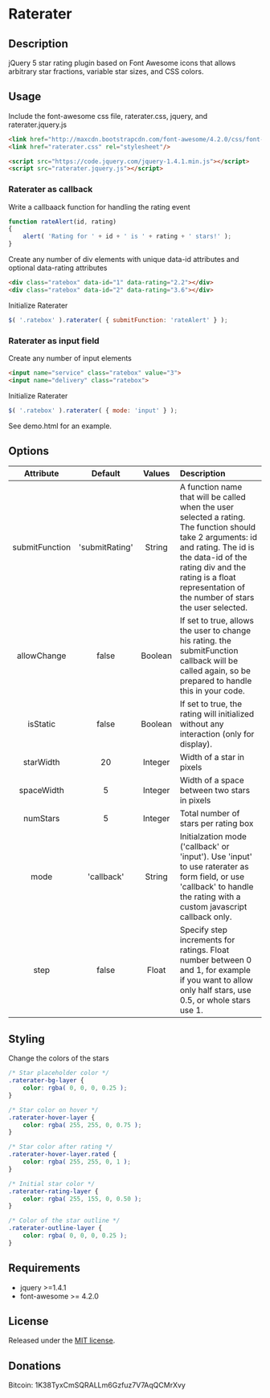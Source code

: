 # Raterater 

## Description

jQuery 5 star rating plugin based on Font Awesome icons that allows arbitrary star fractions, variable star sizes, and CSS colors.

## Usage

Include the font-awesome css file, raterater.css, jquery, and raterater.jquery.js

```html
<link href="http://maxcdn.bootstrapcdn.com/font-awesome/4.2.0/css/font-awesome.min.css" rel="stylesheet"/>
<link href="raterater.css" rel="stylesheet"/>

<script src="https://code.jquery.com/jquery-1.4.1.min.js"></script>
<script src="raterater.jquery.js"></script>
```
### Raterater as callback

Write a callbaack function for handling the rating event

```javascript
function rateAlert(id, rating)
{
    alert( 'Rating for ' + id + ' is ' + rating + ' stars!' );
}
```

Create any number of div elements with unique data-id attributes and optional data-rating attributes

```html
<div class="ratebox" data-id="1" data-rating="2.2"></div>
<div class="ratebox" data-id="2" data-rating="3.6"></div>
```

Initialize Raterater

```javascript
$( '.ratebox' ).raterater( { submitFunction: 'rateAlert' } );
```

### Raterater as input field


Create any number of input elements

```html
<input name="service" class="ratebox" value="3">
<input name="delivery" class="ratebox">
```

Initialize Raterater

```javascript
$( '.ratebox' ).raterater( { mode: 'input' } );
```

See demo.html for an example.

## Options

Attribute|Default|Values|Description
:-------:|:-----:|:----:|:----------
submitFunction | 'submitRating' | String | A function name that will be called when the user selected a rating. The function should take 2 arguments: id and rating. The id is the data-id of the rating div and the rating is a float representation of the number of stars the user selected.
allowChange | false | Boolean | If set to true, allows the user to change his rating. the submitFunction callback will be called again, so be prepared to handle this in your code.
isStatic | false | Boolean | If set to true, the rating will initialized without any interaction (only for display).
starWidth | 20 | Integer | Width of a star in pixels
spaceWidth | 5 | Integer | Width of a space between two stars in pixels
numStars | 5 | Integer | Total number of stars per rating box
mode | 'callback' | String | Initialzation mode ('callback' or 'input'). Use 'input' to use raterater as form field, or use 'callback' to handle the rating with a custom javascript callback only.
step | false | Float | Specify step increments for ratings. Float number between 0 and 1, for example if you want to allow only half stars, use 0.5, or whole stars use 1.

## Styling

Change the colors of the stars

```css
/* Star placeholder color */
.raterater-bg-layer {
    color: rgba( 0, 0, 0, 0.25 );
}

/* Star color on hover */
.raterater-hover-layer {
    color: rgba( 255, 255, 0, 0.75 );
}

/* Star color after rating */
.raterater-hover-layer.rated {
    color: rgba( 255, 255, 0, 1 );
}

/* Initial star color */
.raterater-rating-layer {
    color: rgba( 255, 155, 0, 0.50 );
}

/* Color of the star outline */
.raterater-outline-layer {
    color: rgba( 0, 0, 0, 0.25 );
}
```

## Requirements

* jquery >=1.4.1
* font-awesome >= 4.2.0

## License

Released under the [MIT license](http://www.opensource.org/licenses/MIT).

## Donations

Bitcoin: 1K38TyxCmSQRALLm6Gzfuz7V7AqQCMrXvy
